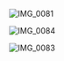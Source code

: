 
![IMG_0081](https://user-images.githubusercontent.com/6661165/117023548-2b391d00-ad34-11eb-9ec4-1bef20ceaa56.png)


![IMG_0084](https://user-images.githubusercontent.com/6661165/117023576-31c79480-ad34-11eb-82f5-fca8d140cfd5.png)


![IMG_0083](https://user-images.githubusercontent.com/6661165/117023579-32f8c180-ad34-11eb-9401-263b5b9bafb1.png)

